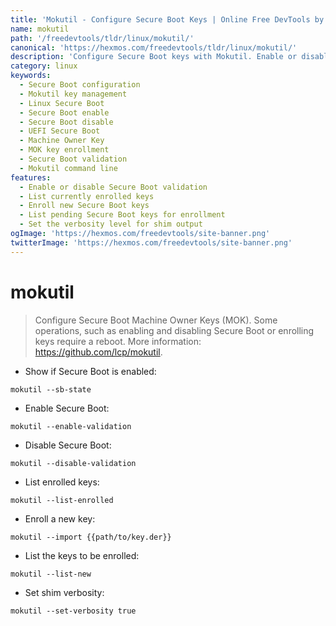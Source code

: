 ```yaml
---
title: 'Mokutil - Configure Secure Boot Keys | Online Free DevTools by Hexmos'
name: mokutil
path: '/freedevtools/tldr/linux/mokutil/'
canonical: 'https://hexmos.com/freedevtools/tldr/linux/mokutil/'
description: 'Configure Secure Boot keys with Mokutil. Enable or disable Secure Boot validation, list and enroll keys using the command line. Free online tool, no registration required.'
category: linux
keywords:
  - Secure Boot configuration
  - Mokutil key management
  - Linux Secure Boot
  - Secure Boot enable
  - Secure Boot disable
  - UEFI Secure Boot
  - Machine Owner Key
  - MOK key enrollment
  - Secure Boot validation
  - Mokutil command line
features:
  - Enable or disable Secure Boot validation
  - List currently enrolled keys
  - Enroll new Secure Boot keys
  - List pending Secure Boot keys for enrollment
  - Set the verbosity level for shim output
ogImage: 'https://hexmos.com/freedevtools/site-banner.png'
twitterImage: 'https://hexmos.com/freedevtools/site-banner.png'
---
```


# mokutil

> Configure Secure Boot Machine Owner Keys (MOK).
> Some operations, such as enabling and disabling Secure Boot or enrolling keys require a reboot.
> More information: <https://github.com/lcp/mokutil>.

- Show if Secure Boot is enabled:

`mokutil --sb-state`

- Enable Secure Boot:

`mokutil --enable-validation`

- Disable Secure Boot:

`mokutil --disable-validation`

- List enrolled keys:

`mokutil --list-enrolled`

- Enroll a new key:

`mokutil --import {{path/to/key.der}}`

- List the keys to be enrolled:

`mokutil --list-new`

- Set shim verbosity:

`mokutil --set-verbosity true`
